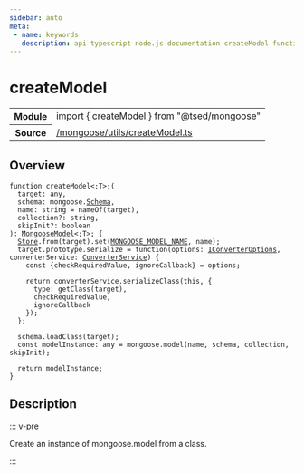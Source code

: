 ```yaml
---
sidebar: auto
meta:
 - name: keywords
   description: api typescript node.js documentation createModel function
---
```

# createModel <Badge text="Function" type="function"/>
<!-- Summary -->
<section class="symbol-info"><table class="is-full-width"><tbody><tr><th>Module</th><td><div class="lang-typescript"><span class="token keyword">import</span> { createModel }&nbsp;<span class="token keyword">from</span>&nbsp;<span class="token string">"@tsed/mongoose"</span></div></td></tr><tr><th>Source</th><td><a href="https://github.com/Romakita/ts-express-decorators/blob/v4.30.2/src//mongoose/utils/createModel.ts#L0-L0">/mongoose/utils/createModel.ts</a></td></tr></tbody></table></section>

<!-- Overview -->
## Overview


<pre><code class="typescript-lang ">function createModel&lt<span class="token punctuation">;</span>T&gt<span class="token punctuation">;</span><span class="token punctuation">(</span>
  target<span class="token punctuation">:</span> <span class="token keyword">any</span><span class="token punctuation">,</span>
  schema<span class="token punctuation">:</span> mongoose.<a href="/api/common/jsonschema/decorators/Schema.html"><span class="token">Schema</span></a><span class="token punctuation">,</span>
  name<span class="token punctuation">:</span> <span class="token keyword">string</span><span class="token punctuation"> = </span><span class="token function">nameOf</span><span class="token punctuation">(</span>target<span class="token punctuation">)</span><span class="token punctuation">,</span>
  collection?<span class="token punctuation">:</span> <span class="token keyword">string</span><span class="token punctuation">,</span>
  skipInit?<span class="token punctuation">:</span> <span class="token keyword">boolean</span>
<span class="token punctuation">)</span><span class="token punctuation">:</span> <a href="/api/mongoose/interfaces/MongooseModel.html"><span class="token">MongooseModel</span></a>&lt<span class="token punctuation">;</span>T&gt<span class="token punctuation">;</span> <span class="token punctuation">{</span>
  <a href="/api/core/class/Store.html"><span class="token">Store</span></a>.<span class="token keyword">from</span><span class="token punctuation">(</span>target<span class="token punctuation">)</span>.<span class="token function">set</span><span class="token punctuation">(</span><a href="/api/mongoose/constants/MONGOOSE_MODEL_NAME.html"><span class="token">MONGOOSE_MODEL_NAME</span></a><span class="token punctuation">,</span> name<span class="token punctuation">)</span><span class="token punctuation">;</span>
  target.prototype.serialize<span class="token punctuation"> = </span><span class="token function">function</span><span class="token punctuation">(</span>options<span class="token punctuation">:</span> <a href="/api/common/converters/interfaces/IConverterOptions.html"><span class="token">IConverterOptions</span></a><span class="token punctuation">,</span> converterService<span class="token punctuation">:</span> <a href="/api/common/converters/services/ConverterService.html"><span class="token">ConverterService</span></a><span class="token punctuation">)</span> <span class="token punctuation">{</span>
    <span class="token keyword">const</span> <span class="token punctuation">{</span>checkRequiredValue<span class="token punctuation">,</span> ignoreCallback<span class="token punctuation">}</span><span class="token punctuation"> = </span>options<span class="token punctuation">;</span>

    return converterService.<span class="token function">serializeClass</span><span class="token punctuation">(</span>this<span class="token punctuation">,</span> <span class="token punctuation">{</span>
      type<span class="token punctuation">:</span> <span class="token function">getClass</span><span class="token punctuation">(</span>target<span class="token punctuation">)</span><span class="token punctuation">,</span>
      checkRequiredValue<span class="token punctuation">,</span>
      ignoreCallback
    <span class="token punctuation">}</span><span class="token punctuation">)</span><span class="token punctuation">;</span>
  <span class="token punctuation">}</span><span class="token punctuation">;</span>

  schema.<span class="token function">loadClass</span><span class="token punctuation">(</span>target<span class="token punctuation">)</span><span class="token punctuation">;</span>
  <span class="token keyword">const</span> modelInstance<span class="token punctuation">:</span> <span class="token keyword">any</span><span class="token punctuation"> = </span>mongoose.<span class="token function">model</span><span class="token punctuation">(</span>name<span class="token punctuation">,</span> schema<span class="token punctuation">,</span> collection<span class="token punctuation">,</span> skipInit<span class="token punctuation">)</span><span class="token punctuation">;</span>

  return modelInstance<span class="token punctuation">;</span>
<span class="token punctuation">}</span>
</code></pre>



<!-- Description -->
## Description

::: v-pre

Create an instance of mongoose.model from a class.


:::